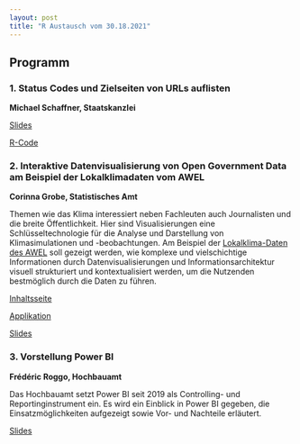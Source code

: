 ```yaml
---
layout: post
title: "R Austausch vom 30.18.2021"
---
```


## Programm

### 1. Status Codes und Zielseiten von URLs auflisten 

__Michael Schaffner, Staatskanzlei__

[Slides](https://github.com/statistikZH/rstats_ktzh/blob/master/slides_20210831/R-Pr%C3%A4sentation_URLs-auswerten.pdf) 

[R-Code](https://github.com/statistikZH/rstats_ktzh/blob/master/slides_20210831/httr_Funktionen.R)

### 2. Interaktive Datenvisualisierung von Open Government Data am Beispiel der Lokalklimadaten vom AWEL 

__Corinna Grobe, Statistisches Amt__

Themen wie das Klima interessiert neben Fachleuten auch Journalisten und die breite Öffentlichkeit. Hier sind Visualisierungen eine Schlüsseltechnologie für die Analyse und Darstellung von Klimasimulationen und -beobachtungen.
Am Beispiel der [Lokalklima-Daten des AWEL](https://opendata.swiss/de/dataset/lufttemperatur-und-luftfeuchte-lora-sensor-messwerte) soll gezeigt werden, wie komplexe und vielschichtige Informationen durch Datenvisualisierungen und Informationsarchitektur visuell strukturiert und kontextualisiert werden, um die Nutzenden bestmöglich durch die Daten zu führen.

[Inhaltsseite](https://www.zh.ch/de/umwelt-tiere/klima/klimakarte-daten.html#63279247)

[Applikation](https://openzh.shinyapps.io/Lokalklima/)

[Slides](https://github.com/statistikZH/rstats_ktzh/blob/master/slides_20210831/2_Fachaustausch_R_Lokalklima.pdf)

### 3. Vorstellung Power BI

__Frédéric Roggo, Hochbauamt__

Das Hochbauamt setzt Power BI seit 2019 als Controlling- und Reportinginstrument ein. Es wird ein Einblick in Power BI gegeben, die Einsatzmöglichkeiten aufgezeigt sowie Vor- und Nachteile erläutert.  

[Slides](https://github.com/statistikZH/rstats_ktzh/blob/master/slides_20210831/3_Fachaustausch_R_PBI.pdf)
